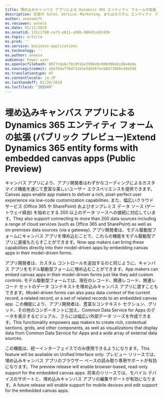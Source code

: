 ```yaml
---
title: 埋め込みキャンバス アプリによる Dynamics 365 エンティティ フォームの拡張
description: 任意の Sales、Service、Marketing、またはカスタム エンティティ フォームにキャンバス アプリを埋め込んで、わずかなコーディングによる豊富なカスタマイズのほか、200 以上のデータ ソースをフル活用できます。
author: aneesmsft
ms.reviewer: anneta
ms.date: 01/11/2019
ms.assetid: 131c1f60-ce73-e811-a96b-000d3a18c83b
ms.topic: article
ms.prod: ''
ms.service: business-applications
ms.technology: ''
ms.author: aneesa
audience: Power user
ms.openlocfilehash: 8977c6e0cf0c9f41e799649c000d00ab1d644e0a
ms.sourcegitcommit: abbfbdaff6d71a53e5dd36fecb6673080c49e5d6
ms.translationtype: HT
ms.contentlocale: ja-JP
ms.lasthandoff: 01/26/2019
ms.locfileid: "289549"
---
```

# <a name="extend-dynamics-365-entity-forms-with-embedded-canvas-apps-public-preview"></a><span data-ttu-id="ed80e-103">埋め込みキャンバス アプリによる Dynamics 365 エンティティ フォームの拡張 (パブリック プレビュー)</span><span class="sxs-lookup"><span data-stu-id="ed80e-103">Extend Dynamics 365 entity forms with embedded canvas apps (Public Preview)</span></span>




<span data-ttu-id="ed80e-104">キャンバス アプリにより、アプリ開発者はわずかなコーディングによるカスタマイズ機能を通じて豊富な美しいユーザー エクスペリエンスを提供できます。</span><span class="sxs-lookup"><span data-stu-id="ed80e-104">Canvas apps enable app makers to deliver a rich, pixel-perfect user experience via low-code customization capabilities.</span></span> <span data-ttu-id="ed80e-105">また、幅広いクラウド サービス (Office 365 や SharePoint) およびオンプレミス データ ソース (ゲートウェイ経由) を始めとする 200 以上のデータ ソースへの接続に対応しています。</span><span class="sxs-lookup"><span data-stu-id="ed80e-105">They also support connecting to more than 200 data sources including a range of cloud services (such as Office 365 and SharePoint) as well as on-premises data sources (via a gateway).</span></span> <span data-ttu-id="ed80e-106">アプリ開発者は、モデル駆動型フォームにキャンバス アプリを埋め込むことで、これらの機能をモデル駆動型アプリに直接もたらすことができます。</span><span class="sxs-lookup"><span data-stu-id="ed80e-106">Now app makers can bring these capabilities directly into their model-driven apps by embedding canvas apps in their model-driven forms.</span></span> 
 
<span data-ttu-id="ed80e-107">アプリ開発者は、カスタム コントロールを追加するのと同じように、キャンバス アプリをモデル駆動型フォームに埋め込むことができます。</span><span class="sxs-lookup"><span data-stu-id="ed80e-107">App makers can embed canvas apps in their model-driven forms just like they add custom controls.</span></span> <span data-ttu-id="ed80e-108">モデル駆動型フォームでは、現在のレコード、関連レコード、関連レコード セットのデータ コンテキストを埋め込みキャンバス アプリに渡すこともできます。</span><span class="sxs-lookup"><span data-stu-id="ed80e-108">Model-driven forms can also pass data context of the current record, a related record, or a set of related records to an embedded canvas app.</span></span> <span data-ttu-id="ed80e-109">この機能により、アプリ開発者は、豊富なコンテキスト セクション、グリッド、その他のコンポーネントに加え、Common Data Service for Apps のデータを表示するビジュアル、さらには幅広い外部データ ソースを作成できます。</span><span class="sxs-lookup"><span data-stu-id="ed80e-109">This functionality empowers app makers to create rich, contextual sections, grids, and other components, as well as visualizations that display data from Common Data Service for Apps and a wide array of external data sources.</span></span>

<span data-ttu-id="ed80e-110">この機能は、統一インターフェイスでのみ使用できるようになります。</span><span class="sxs-lookup"><span data-stu-id="ed80e-110">This feature will be available on Unified Interface only.</span></span> <span data-ttu-id="ed80e-111">プレビュー リリースでは、埋め込みキャンバス アプリのブラウザー ベースの読み取り専用サポートが有効になります。</span><span class="sxs-lookup"><span data-stu-id="ed80e-111">The preview release will enable browser-based, read-only support for the embedded canvas apps.</span></span> <span data-ttu-id="ed80e-112">将来のリリースでは、モバイル デバイスのサポートと、埋め込みキャンバス アプリの編集サポートが有効になります。</span><span class="sxs-lookup"><span data-stu-id="ed80e-112">A future release will enable support for mobile devices and edit support for the embedded canvas apps.</span></span>